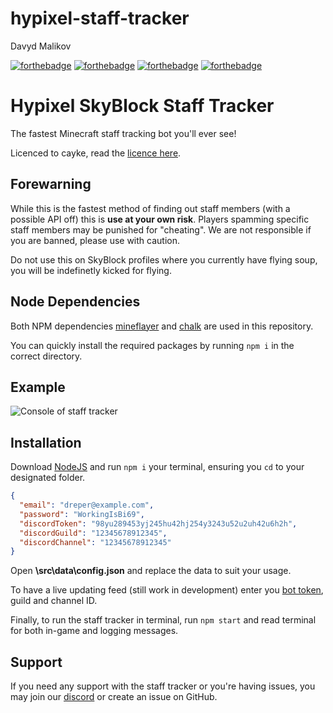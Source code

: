 # hypixel-staff-tracker
Davyd Malikov

[![forthebadge](https://forthebadge.com/images/badges/made-with-javascript.svg)](https://forthebadge.com)
[![forthebadge](https://forthebadge.com/images/badges/fuck-it-ship-it.svg)](https://forthebadge.com)
[![forthebadge](https://forthebadge.com/images/badges/mom-made-pizza-rolls.svg)](https://forthebadge.com)
[![forthebadge](https://forthebadge.com/images/badges/powered-by-black-magic.svg)](https://forthebadge.com)

# Hypixel SkyBlock Staff Tracker
The fastest Minecraft staff tracking bot you'll ever see!

Licenced to cayke, read the [licence here](https://github.com/SkyDREper007/hypixel-staff-tracker/blob/main/LICENSE.md).

## Forewarning
While this is the fastest method of finding out staff members (with a possible API off) this is **use at your own risk**. Players spamming specific staff members may be punished for "cheating". We are not responsible if you are banned, please use with caution.

Do not use this on SkyBlock profiles where you currently have flying soup, you will be indefinetly kicked for flying.

## Node Dependencies
Both NPM dependencies [mineflayer](https://www.npmjs.com/package/mineflayer) and [chalk](https://www.npmjs.com/package/chalk) are used in this repository.

You can quickly install the required packages by running `npm i` in the correct directory.

## Example
![Console of staff tracker](https://cdn.luke.mx/88d53b99-6d6a-48ca-9b73-8feeabf27e07.gif)

## Installation
Download [NodeJS](https://nodejs.org/) and run `npm i` your terminal, ensuring you `cd` to your designated folder.

```json
{
  "email": "dreper@example.com",
  "password": "WorkingIsBi69",
  "discordToken": "98yu289453yj245hu42hj254y3243u52u2uh42u6h2h",
  "discordGuild": "12345678912345",
  "discordChannel": "12345678912345"
}
```

Open **\src\data\config.json** and replace the data to suit your usage.

To have a live updating feed (still work in development) enter you [bot token](https://discord.com/developers), guild and channel ID.

Finally, to run the staff tracker in terminal, run `npm start` and read terminal for both in-game and logging messages.

## Support

If you need any support with the staff tracker or you're having issues, you may join our [discord](https://discord.gg/monkeys) or create an issue on GitHub.
